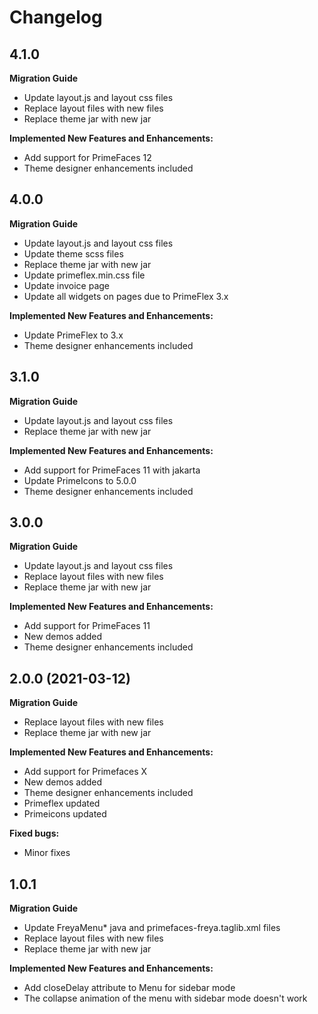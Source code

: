 # Changelog

## 4.1.0

**Migration Guide**

- Update layout.js and layout css files
- Replace layout files with new files
- Replace theme jar with new jar

**Implemented New Features and Enhancements:**

- Add support for PrimeFaces 12
- Theme designer enhancements included

## 4.0.0

**Migration Guide**

- Update layout.js and layout css files
- Update theme scss files
- Replace theme jar with new jar
- Update primeflex.min.css file
- Update invoice page
- Update all widgets on pages due to PrimeFlex 3.x

**Implemented New Features and Enhancements:**

- Update PrimeFlex to 3.x
- Theme designer enhancements included

## 3.1.0

**Migration Guide**

- Update layout.js and layout css files
- Replace theme jar with new jar

**Implemented New Features and Enhancements:**

- Add support for PrimeFaces 11 with jakarta
- Update PrimeIcons to 5.0.0
- Theme designer enhancements included

## 3.0.0

**Migration Guide**

- Update layout.js and layout css files
- Replace layout files with new files
- Replace theme jar with new jar

**Implemented New Features and Enhancements:**

- Add support for PrimeFaces 11
- New demos added
- Theme designer enhancements included

## 2.0.0 (2021-03-12)

**Migration Guide**

- Replace layout files with new files
- Replace theme jar with new jar

**Implemented New Features and Enhancements:**

- Add support for Primefaces X
- New demos added
- Theme designer enhancements included
- Primeflex updated
- Primeicons updated

**Fixed bugs:**

- Minor fixes

## 1.0.1

**Migration Guide**

- Update FreyaMenu* java and primefaces-freya.taglib.xml files
- Replace layout files with new files
- Replace theme jar with new jar

**Implemented New Features and Enhancements:**

- Add closeDelay attribute to Menu for sidebar mode
- The collapse animation of the menu with sidebar mode doesn't work